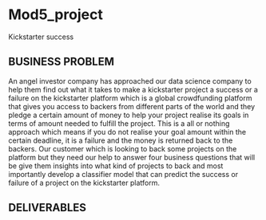 # Mod5_project
Kickstarter success

## BUSINESS PROBLEM 
An angel investor company has approached our data science company to help them find out what it takes to make a kickstarter project a success or a failure on the kickstarter platform which is a global crowdfunding platform that gives you access to backers from different parts of the world and they pledge a certain amount of money to help your project realise its goals in terms of amount needed to fulfill the project.
This is a all or nothing approach which means if you do not realise your goal amount within the certain deadline, it is a failure and the money is returned back to the backers. Our customer which is looking to back some projects on the platform but they need our help to answer four business questions that will be give them insights into what kind of projects to back and most importantly develop a classifier model that can predict the success or failure of a project on the kickstarter platform.


## DELIVERABLES
